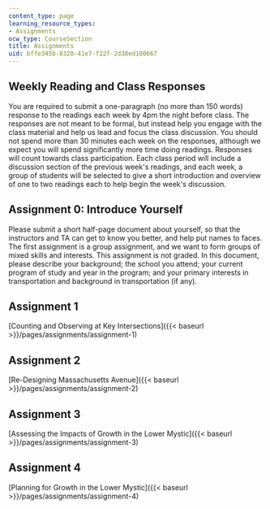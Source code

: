 ```yaml
---
content_type: page
learning_resource_types:
- Assignments
ocw_type: CourseSection
title: Assignments
uid: bffe345b-8320-41e7-f22f-2d38ed180667
---
```


Weekly Reading and Class Responses
----------------------------------

You are required to submit a one-paragraph (no more than 150 words) response to the readings each week by 4pm the night before class. The responses are not meant to be formal, but instead help you engage with the class material and help us lead and focus the class discussion. You should not spend more than 30 minutes each week on the responses, although we expect you will spend significantly more time doing readings. Responses will count towards class participation. Each class period will include a discussion section of the previous week's readings, and each week, a group of students will be selected to give a short introduction and overview of one to two readings each to help begin the week's discussion.

Assignment 0: Introduce Yourself
--------------------------------

Please submit a short half-page document about yourself, so that the instructors and TA can get to know you better, and help put names to faces. The first assignment is a group assignment, and we want to form groups of mixed skills and interests. This assignment is not graded. In this document, please describe your background; the school you attend; your current program of study and year in the program; and your primary interests in transportation and background in transportation (if any).

Assignment 1
------------

[Counting and Observing at Key Intersections]({{< baseurl >}}/pages/assignments/assignment-1)

Assignment 2
------------

[Re-Designing Massachusetts Avenue]({{< baseurl >}}/pages/assignments/assignment-2)

Assignment 3
------------

[Assessing the Impacts of Growth in the Lower Mystic]({{< baseurl >}}/pages/assignments/assignment-3)

Assignment 4
------------

[Planning for Growth in the Lower Mystic]({{< baseurl >}}/pages/assignments/assignment-4)